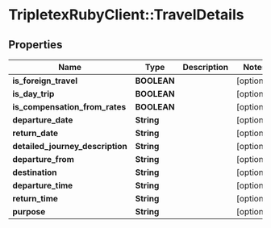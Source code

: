 # TripletexRubyClient::TravelDetails

## Properties
Name | Type | Description | Notes
------------ | ------------- | ------------- | -------------
**is_foreign_travel** | **BOOLEAN** |  | [optional] 
**is_day_trip** | **BOOLEAN** |  | [optional] 
**is_compensation_from_rates** | **BOOLEAN** |  | [optional] 
**departure_date** | **String** |  | [optional] 
**return_date** | **String** |  | [optional] 
**detailed_journey_description** | **String** |  | [optional] 
**departure_from** | **String** |  | [optional] 
**destination** | **String** |  | [optional] 
**departure_time** | **String** |  | [optional] 
**return_time** | **String** |  | [optional] 
**purpose** | **String** |  | [optional] 


